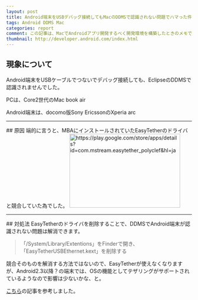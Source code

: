 ```yaml
---
layout: post
title: Android端末をUSBデバッグ接続してもMacのDDMSで認識されない問題でハマった件について
tags: Android DDMS Mac
categories: report
comment: この記事は、MacでAndroidアプリ開発するべく開発環境を構築したときのメモです。特にハマった現象について、原因と対処法を記録しておきます。
thumbnail: http://developer.android.com/index.html
---
```



## 現象について
Android端末をUSBケーブルでつないでデバッグ接続しても、EclipseのDDMSで認識されませんでした。

PCは、Core2世代のMac book air

Android端末は、docomo版Sony EricssonのXperia arc

<hr />
## 原因
端的に言うと、MBAにインストールされていたEasyTetherのドライバと競合していた為でした。

<a href="https://play.google.com/store/apps/details?id=com.mstream.easytether_polyclef&hl=ja">
<img title="Now Capturing..." src="http://capture.heartrails.com/300x200/cool?https://play.google.com/store/apps/details?id=com.mstream.easytether_polyclef&hl=ja" alt="https://play.google.com/store/apps/details?id=com.mstream.easytether_polyclef&hl=ja" width="300" height="200" />
</a>

<hr />
## 対処法
EasyTetherのドライバを削除することで、DDMSでAndroid端末が認識されない問題は解消できます。


>「/System/Library/Extentions」をFinderで開き、「EasyTetherUSBEthernet.kext」を削除する


競合そのものを解消する方法ではないので、EasyTetherが使えなくなりますが、Android2.3以降？の端末では、OSの機能としてテザリングがサポートされているようなので影響は少ないかな、と。

[こちら](http://gadget-shot.com/news/5757)の記事を参考しました。

